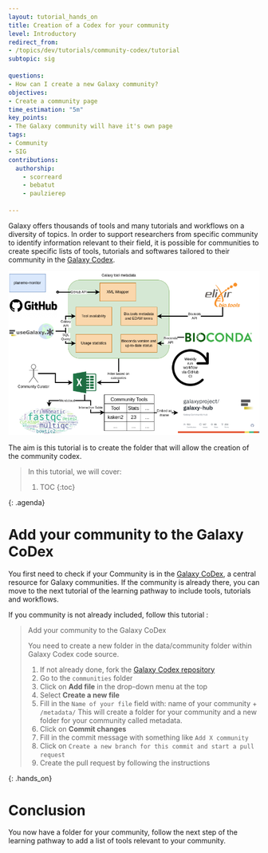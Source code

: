 ```yaml
---
layout: tutorial_hands_on
title: Creation of a Codex for your community
level: Introductory
redirect_from:
- /topics/dev/tutorials/community-codex/tutorial
subtopic: sig

questions:
- How can I create a new Galaxy community?
objectives:
- Create a community page
time_estimation: "5m"
key_points:
- The Galaxy community will have it's own page
tags:
- Community
- SIG
contributions:
  authorship:
    - scorreard
    - bebatut
    - paulzierep

---
```


Galaxy offers thousands of tools and many tutorials and workflows on a diversity of topics. In order to support researchers from specific community to identify information relevant to their field, it is possible for communities to create specific lists of tools, tutorials and softwares tailored to their community in the [Galaxy Codex](https://github.com/galaxyproject/galaxy_codex).

![A diagram illustrating the Galaxy Codex pipeline, showcasing the various steps involved in creating a community Galaxy tool table.](./../community-tool-table/images/galaxy_tool_metadata_extractor_pipeline.png "Workflow of the Galaxy Codex pipeline. Tool wrappers are parsed from different repositories and additional metadata is retrieved from bio.tools, BioConda, and the main public Galaxy servers. Upon filtering and manual curation of the data for specific scientific communities, the data is transformed into interactive web tables and a tool usage statistic-base word cloud, that can be integrated into any website.")

The aim is this tutorial is to create the folder that will allow the creation of the community codex.

> <agenda-title></agenda-title>
>
> In this tutorial, we will cover:
>
> 1. TOC
> {:toc}
>
{: .agenda}

# Add your community to the Galaxy CoDex

You first need to check if your Community is in the [Galaxy CoDex](https://github.com/galaxyproject/galaxy_codex/tree/main/communities), a central resource for Galaxy communities.
If the community is already there, you can move to the next tutorial of the learning pathway to include tools, tutorials and workflows.

If you community is not already included, follow this tutorial :
> <hands-on-title>Add your community to the Galaxy CoDex</hands-on-title>
>
> You need to create a new folder in the data/community folder within Galaxy Codex code source.
> 1. If not already done, fork the [Galaxy Codex repository](https://github.com/galaxyproject/galaxy_codex)
> 2. Go to the `communities` folder
> 3. Click on **Add file** in the drop-down menu at the top
> 4. Select **Create a new file**
> 5. Fill in the `Name of your file` field with:  name of your community + `/metadata/`
>    This will create a folder for your community and a new folder for your community called metadata.
> 6. Click on **Commit changes**
> 7. Fill in the commit message with something like `Add X community`
> 8. Click on `Create a new branch for this commit and start a pull request`
> 9. Create the pull request by following the instructions
>
{: .hands_on}

# Conclusion

You now have a folder for your community, follow the next step of the learning pathway to add a list of tools relevant to your community.


